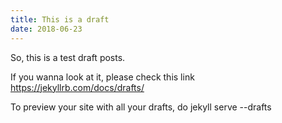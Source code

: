 ```yaml
---
title: This is a draft
date: 2018-06-23
---
```


So, this is a test draft posts.

If you wanna look at it, please check this link https://jekyllrb.com/docs/drafts/ 

To preview your site with all your drafts, do jekyll serve --drafts